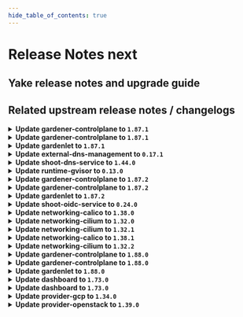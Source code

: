 ```yaml
---
hide_table_of_contents: true
---
```


# Release Notes next

## Yake release notes and upgrade guide

## Related upstream release notes / changelogs


<details>
<summary><b>Update gardener-controlplane to <code>1.87.1</code></b></summary>

# [gardener/gardener]

## 🐛 Bug Fixes

- `[OPERATOR]` A regression is fixed that led to unnecessary and repetitive updates in the `status.constraints[].last{Update,Transition}Time` fields of the shoot. In larger Gardener installations, these superfluous updates could have resulted in significant excess network traffic, particularly between the `gardener-apiserver` and the `gardenlet`s in the seeds. by @istvanballok [#9086]
- `[USER]` Fixed an issue which prevented project admins and viewers from creating read-only kubeconfigs (via the `shoots/viewerkubeconfig` subresource). by @petersutter [#9083]

## Docker Images
- admission-controller: `europe-docker.pkg.dev/gardener-project/releases/gardener/admission-controller:v1.87.1`
- apiserver: `europe-docker.pkg.dev/gardener-project/releases/gardener/apiserver:v1.87.1`
- controller-manager: `europe-docker.pkg.dev/gardener-project/releases/gardener/controller-manager:v1.87.1`
- gardenlet: `europe-docker.pkg.dev/gardener-project/releases/gardener/gardenlet:v1.87.1`
- node-agent: `europe-docker.pkg.dev/gardener-project/releases/gardener/node-agent:v1.87.1`
- operator: `europe-docker.pkg.dev/gardener-project/releases/gardener/operator:v1.87.1`
- resource-manager: `europe-docker.pkg.dev/gardener-project/releases/gardener/resource-manager:v1.87.1`
- scheduler: `europe-docker.pkg.dev/gardener-project/releases/gardener/scheduler:v1.87.1`


</details>

<details>
<summary><b>Update gardener-controlplane to <code>1.87.1</code></b></summary>

# [gardener/gardener]

## 🐛 Bug Fixes

- `[OPERATOR]` A regression is fixed that led to unnecessary and repetitive updates in the `status.constraints[].last{Update,Transition}Time` fields of the shoot. In larger Gardener installations, these superfluous updates could have resulted in significant excess network traffic, particularly between the `gardener-apiserver` and the `gardenlet`s in the seeds. by @istvanballok [#9086]
- `[USER]` Fixed an issue which prevented project admins and viewers from creating read-only kubeconfigs (via the `shoots/viewerkubeconfig` subresource). by @petersutter [#9083]

## Docker Images
- admission-controller: `europe-docker.pkg.dev/gardener-project/releases/gardener/admission-controller:v1.87.1`
- apiserver: `europe-docker.pkg.dev/gardener-project/releases/gardener/apiserver:v1.87.1`
- controller-manager: `europe-docker.pkg.dev/gardener-project/releases/gardener/controller-manager:v1.87.1`
- gardenlet: `europe-docker.pkg.dev/gardener-project/releases/gardener/gardenlet:v1.87.1`
- node-agent: `europe-docker.pkg.dev/gardener-project/releases/gardener/node-agent:v1.87.1`
- operator: `europe-docker.pkg.dev/gardener-project/releases/gardener/operator:v1.87.1`
- resource-manager: `europe-docker.pkg.dev/gardener-project/releases/gardener/resource-manager:v1.87.1`
- scheduler: `europe-docker.pkg.dev/gardener-project/releases/gardener/scheduler:v1.87.1`


</details>

<details>
<summary><b>Update gardenlet to <code>1.87.1</code></b></summary>

# [gardener/gardener]

## 🐛 Bug Fixes

- `[OPERATOR]` A regression is fixed that led to unnecessary and repetitive updates in the `status.constraints[].last{Update,Transition}Time` fields of the shoot. In larger Gardener installations, these superfluous updates could have resulted in significant excess network traffic, particularly between the `gardener-apiserver` and the `gardenlet`s in the seeds. by @istvanballok [#9086]
- `[USER]` Fixed an issue which prevented project admins and viewers from creating read-only kubeconfigs (via the `shoots/viewerkubeconfig` subresource). by @petersutter [#9083]

## Docker Images
- admission-controller: `europe-docker.pkg.dev/gardener-project/releases/gardener/admission-controller:v1.87.1`
- apiserver: `europe-docker.pkg.dev/gardener-project/releases/gardener/apiserver:v1.87.1`
- controller-manager: `europe-docker.pkg.dev/gardener-project/releases/gardener/controller-manager:v1.87.1`
- gardenlet: `europe-docker.pkg.dev/gardener-project/releases/gardener/gardenlet:v1.87.1`
- node-agent: `europe-docker.pkg.dev/gardener-project/releases/gardener/node-agent:v1.87.1`
- operator: `europe-docker.pkg.dev/gardener-project/releases/gardener/operator:v1.87.1`
- resource-manager: `europe-docker.pkg.dev/gardener-project/releases/gardener/resource-manager:v1.87.1`
- scheduler: `europe-docker.pkg.dev/gardener-project/releases/gardener/scheduler:v1.87.1`


</details>

<details>
<summary><b>Update external-dns-management to <code>0.17.1</code></b></summary>

# [gardener/external-dns-management]

## 🏃 Others

- `[OPERATOR]` Bumps golang from 1.21.5 to 1.21.6. by @MartinWeindel [#353]
- `[USER]` Merge `dns.gardener.cloud/dnsnames` annotations from multiple DNSAnnotation objects. by @MartinWeindel [#352]

## Docker Images
- dns-controller-manager: `europe-docker.pkg.dev/gardener-project/releases/dns-controller-manager:v0.17.1`


</details>

<details>
<summary><b>Update shoot-dns-service to <code>1.44.0</code></b></summary>

# [gardener/external-dns-management]

## 🏃 Others

- `[OPERATOR]` Bumps golang from 1.21.5 to 1.21.6. by @MartinWeindel [gardener/external-dns-management#353]
- `[USER]` Merge `dns.gardener.cloud/dnsnames` annotations from multiple DNSAnnotation objects. by @MartinWeindel [gardener/external-dns-management#352]
# [gardener/gardener-extension-shoot-dns-service]

## 🏃 Others

- `[OPERATOR]` Bump github.com/gardener/gardener from 1.86.0 to 1.87.0. by @dependabot[bot] [#286]

## Docker Images
- gardener-extension-admission-shoot-dns-service: `europe-docker.pkg.dev/gardener-project/releases/gardener/extensions/admission-shoot-dns-service:v1.44.0`
- gardener-extension-shoot-dns-service: `europe-docker.pkg.dev/gardener-project/releases/gardener/extensions/shoot-dns-service:v1.44.0`


</details>

<details>
<summary><b>Update runtime-gvisor to <code>0.13.0</code></b></summary>

# [gardener/gardener-extension-runtime-gvisor]

## ⚠️ Breaking Changes

- `[OPERATOR]` Change OCI Image Registry from GCR (`eu.gcr.io/gardener-project`) to Artifact-Registry (`europe-docker.pkg.dev/gardener-project/releases`). Users should update their references.  
   by @ccwienk [#109]
## 🏃 Others

- `[OPERATOR]` Update runsc to version 20240115.0 by @danatsap [#113]

## Docker Images
- gardener-extension-runtime-gvisor-installation: `europe-docker.pkg.dev/gardener-project/releases/gardener/extensions/runtime-gvisor-installation:v0.13.0`
- gardener-extension-runtime-gvisor: `europe-docker.pkg.dev/gardener-project/releases/gardener/extensions/runtime-gvisor:v0.13.0`


</details>

<details>
<summary><b>Update gardener-controlplane to <code>1.87.2</code></b></summary>

# [gardener/gardener]

## 🐛 Bug Fixes

- `[USER]` The `worker.gardener.cloud/kubernetes-version` is now correctly maintained as label on `Node`s (instead of an annotation) when the `UseGardenerNodeAgent` feature gate is turned on. by @rfranzke [#9111]

## Docker Images
- gardener: `europe-docker.pkg.dev/gardener-project/releases/gardener/admission-controller:v1.87.2`
- gardener: `europe-docker.pkg.dev/gardener-project/releases/gardener/apiserver:v1.87.2`
- gardener: `europe-docker.pkg.dev/gardener-project/releases/gardener/controller-manager:v1.87.2`
- gardener: `europe-docker.pkg.dev/gardener-project/releases/gardener/gardenlet:v1.87.2`
- gardener: `europe-docker.pkg.dev/gardener-project/releases/gardener/node-agent:v1.87.2`
- gardener: `europe-docker.pkg.dev/gardener-project/releases/gardener/operator:v1.87.2`
- gardener: `europe-docker.pkg.dev/gardener-project/releases/gardener/resource-manager:v1.87.2`
- gardener: `europe-docker.pkg.dev/gardener-project/releases/gardener/scheduler:v1.87.2`


</details>

<details>
<summary><b>Update gardener-controlplane to <code>1.87.2</code></b></summary>

# [gardener/gardener]

## 🐛 Bug Fixes

- `[USER]` The `worker.gardener.cloud/kubernetes-version` is now correctly maintained as label on `Node`s (instead of an annotation) when the `UseGardenerNodeAgent` feature gate is turned on. by @rfranzke [#9111]

## Docker Images
- gardener: `europe-docker.pkg.dev/gardener-project/releases/gardener/admission-controller:v1.87.2`
- gardener: `europe-docker.pkg.dev/gardener-project/releases/gardener/apiserver:v1.87.2`
- gardener: `europe-docker.pkg.dev/gardener-project/releases/gardener/controller-manager:v1.87.2`
- gardener: `europe-docker.pkg.dev/gardener-project/releases/gardener/gardenlet:v1.87.2`
- gardener: `europe-docker.pkg.dev/gardener-project/releases/gardener/node-agent:v1.87.2`
- gardener: `europe-docker.pkg.dev/gardener-project/releases/gardener/operator:v1.87.2`
- gardener: `europe-docker.pkg.dev/gardener-project/releases/gardener/resource-manager:v1.87.2`
- gardener: `europe-docker.pkg.dev/gardener-project/releases/gardener/scheduler:v1.87.2`


</details>

<details>
<summary><b>Update gardenlet to <code>1.87.2</code></b></summary>

# [gardener/gardener]

## 🐛 Bug Fixes

- `[USER]` The `worker.gardener.cloud/kubernetes-version` is now correctly maintained as label on `Node`s (instead of an annotation) when the `UseGardenerNodeAgent` feature gate is turned on. by @rfranzke [#9111]

## Docker Images
- gardener: `europe-docker.pkg.dev/gardener-project/releases/gardener/admission-controller:v1.87.2`
- gardener: `europe-docker.pkg.dev/gardener-project/releases/gardener/apiserver:v1.87.2`
- gardener: `europe-docker.pkg.dev/gardener-project/releases/gardener/controller-manager:v1.87.2`
- gardener: `europe-docker.pkg.dev/gardener-project/releases/gardener/gardenlet:v1.87.2`
- gardener: `europe-docker.pkg.dev/gardener-project/releases/gardener/node-agent:v1.87.2`
- gardener: `europe-docker.pkg.dev/gardener-project/releases/gardener/operator:v1.87.2`
- gardener: `europe-docker.pkg.dev/gardener-project/releases/gardener/resource-manager:v1.87.2`
- gardener: `europe-docker.pkg.dev/gardener-project/releases/gardener/scheduler:v1.87.2`


</details>

<details>
<summary><b>Update shoot-oidc-service to <code>0.24.0</code></b></summary>

# [gardener/gardener-extension-shoot-oidc-service]

## ✨ New Features

- `[USER]` `shoot-oidc-service` extension now supports [Shoot Force Deletion](https://github.com/gardener/gardener/blob/master/docs/usage/shoot_operations.md#force-deletion).  by @acumino [#134]
## 🐛 Bug Fixes

- `[OPERATOR]` A bug in the `shoot-oidc-service` controller that was causing the OIDC Webhook Authenticator CA secret for a shoot cluster to be recreated instead of restored during control plane migration has been fixed.   by @vpnachev [#137]
## 🏃 Others

- `[DEPENDENCY]` The extension now uses a debian 12 based base image. by @dimityrmirchev [#149]
- `[DEPENDENCY]` This extension is now built using go version `1.21.6`. by @dependabot[bot] [#146]
- `[DEPENDENCY]` The following dependencies were updated:  
   - github.com/gardener/gardener v1.81.1 -> v1.86.1  
   - k8s.io/* v0.28.2 -> v0.28.3  
   - sigs.k8s.io/controller-runtime v0.16.2 -> v0.16.3 by @dimityrmirchev [#143]
# [gardener/oidc-webhook-authenticator]

## ⚠️ Breaking Changes

- `[OPERATOR]` Change OCI Image Registry from GCR (`eu.gcr.io/gardener-project`) to Artifact-Registry (`europe-docker.pkg.dev/gardener-project/releases`). Users should update their references.  
   by @ccwienk [gardener/oidc-webhook-authenticator#143]
## 🏃 Others

- `[DEPENDENCY]` OWA is now built using go version `1.21.5`. by @dimityrmirchev [gardener/oidc-webhook-authenticator#145]
- `[DEPENDENCY]` OWA is now built using go version `1.21.6`. by @dimityrmirchev [gardener/oidc-webhook-authenticator#146]
- `[DEPENDENCY]` Base image updated to `gcr.io/distroless/static-debian12:nonroot`. by @dimityrmirchev [gardener/oidc-webhook-authenticator#145]
- `[DEPENDENCY]` The following dependencies were updated:  
   - k8s.io/* v0.27.7 -> v0.27.9 by @dimityrmirchev [gardener/oidc-webhook-authenticator#145]
- `[DEPENDENCY]` The following dependencies were updated:  
   - github.com/go-logr/logr v1.2.4 -> v1.3.0  
   - k8s.io/* v0.27.6 -> v0.27.6  
   - sigs.k8s.io/controller-runtime v0.15.2 -> v0.15.3 by @dimityrmirchev [gardener/oidc-webhook-authenticator#141]
- `[DEPENDENCY]` OWA is now built using go version `1.21.4`. by @dimityrmirchev [gardener/oidc-webhook-authenticator#141]

## Docker Images
- gardener-extension-shoot-oidc-service-linux-amd64: `europe-docker.pkg.dev/gardener-project/releases/gardener/extensions/shoot-oidc-service:v0.24.0`


</details>

<details>
<summary><b>Update networking-calico to <code>1.38.0</code></b></summary>

# [gardener/gardener-extension-networking-calico]

## ⚠️ Breaking Changes

- `[OPERATOR]` Change OCI Image Registry from GCR (`eu.gcr.io/gardener-project`) to Artifact-Registry (`europe-docker.pkg.dev/gardener-project/releases`). Users should update their references.  
   by @ccwienk [#321]
- `[OPERATOR]` CA and server certificates for the admission component are managed automatically. Passing custom certificates via Helm values is not supported anymore. by @timuthy [#327]
## ✨ New Features

- `[DEVELOPER]` add ipv6 support for this extension by @nschad [#301]
## 🏃 Others

- `[DEVELOPER]` The `vendor` directory was removed in favor of the `go mod cache`. by @timuthy [#327]
- `[OPERATOR]` Update calico to `v3.26.4`. by @DockToFuture [#320]
- `[OPERATOR]` Determine iptables backend in container add-snat-rule-to-upstream-dns. by @axel7born [#324]
- `[OPERATOR]` Bump github.com/gardener/gardener to 1.86.0. by @timuthy [#327]
- `[OPERATOR]` Update calico to `v3.27.0`. by @DockToFuture [#329]

## Docker Images
- gardener-extension-admission-calico-linux-amd64: `europe-docker.pkg.dev/gardener-project/releases/gardener/extensions/admission-calico:v1.38.0`
- gardener-extension-networking-calico-linux-amd64: `europe-docker.pkg.dev/gardener-project/releases/gardener/extensions/networking-calico:v1.38.0`


</details>

<details>
<summary><b>Update networking-cilium to <code>1.32.0</code></b></summary>

# [gardener/gardener-extension-networking-cilium]

## ⚠️ Breaking Changes

- `[OPERATOR]` CA and server certificates for the admission component are managed automatically. Passing custom certificates via Helm values is not supported anymore. by @timuthy [#234]
- `[OPERATOR]` Change OCI Image Registry from GCR (`eu.gcr.io/gardener-project`) to Artifact-Registry (`europe-docker.pkg.dev/gardener-project/releases`). Users should update their references.  
   by @ccwienk [#231]
## 🐛 Bug Fixes

- `[OPERATOR]` Fixes an error that occurs when running with iptables-nft. by @axel7born [#229]
- `[OPERATOR]` The `actuator.Delete` doesn't wait for ManagedResources to get deleted in case of `ForceDelete`. by @shafeeqes [#227]
- `[OPERATOR]` An issue in the charts missing versions for some resources is now fixed. by @shafeeqes [#225]
## 🏃 Others

- `[DEVELOPER]` The `vendor` directory was removed in favor of the `go mod cache`. by @timuthy [#234]
- `[OPERATOR]` Update cilium to `v1.14.6` by @DockToFuture [#239]
- `[OPERATOR]` Reconciliation of hibernated cilium clusters now works again. by @ScheererJ [#226]
- `[OPERATOR]` Bump github.com/gardener/gardener to 1.86.0. by @timuthy [#234]
- `[OPERATOR]` Update cilium to `v1.14.5`. by @DockToFuture [#235]
- `[OPERATOR]` Update cilium to `v1.14.4`. by @DockToFuture [#230]

## Docker Images
- gardener-extension-admission-cilium: `europe-docker.pkg.dev/gardener-project/releases/gardener/extensions/admission-cilium:v1.32.0`
- gardener-extension-networking-cilium: `europe-docker.pkg.dev/gardener-project/releases/gardener/extensions/networking-cilium:v1.32.0`


</details>

<details>
<summary><b>Update networking-cilium to <code>1.32.1</code></b></summary>

no release notes available

## Docker Images
- gardener-extension-admission-cilium: `europe-docker.pkg.dev/gardener-project/releases/gardener/extensions/admission-cilium:v1.32.1`
- gardener-extension-networking-cilium: `europe-docker.pkg.dev/gardener-project/releases/gardener/extensions/networking-cilium:v1.32.1`


</details>

<details>
<summary><b>Update networking-calico to <code>1.38.1</code></b></summary>

no release notes available

## Docker Images
- gardener-extension-admission-calico: `europe-docker.pkg.dev/gardener-project/releases/gardener/extensions/admission-calico:v1.38.1`
- gardener-extension-networking-calico: `europe-docker.pkg.dev/gardener-project/releases/gardener/extensions/networking-calico:v1.38.1`


</details>

<details>
<summary><b>Update networking-cilium to <code>1.32.2</code></b></summary>

no release notes available

## Docker Images
- gardener-extension-admission-cilium: `europe-docker.pkg.dev/gardener-project/releases/gardener/extensions/admission-cilium:v1.32.2`
- gardener-extension-networking-cilium: `europe-docker.pkg.dev/gardener-project/releases/gardener/extensions/networking-cilium:v1.32.2`


</details>

<details>
<summary><b>Update gardener-controlplane to <code>1.88.0</code></b></summary>

# [gardener/gardener]

## ⚠️ Breaking Changes

- `[OPERATOR]` The `docker` CRI is no longer supported for machine images in the `CloudProfile`. Docker CRI was already not supported for `Shoot`s with Kubernetes versions `>= v1.23`, so adding this CRI is a no-op currently. Please remove all the usages of `docker` CRI from your `CloudProfile`s before upgrading to this version. by @shafeeqes [#9135]
- `[OPERATOR]` The GA-ed `WorkerlessShoots` feature gate has been removed. by @acumino [#9094]
- `[OPERATOR]` The GA-ed `ContainerdRegistryHostsDir` feature gate has been removed. by @ialidzhikov [#9058]
- `[DEPENDENCY]` The Selector field of the `github.com/gardener/gardener/pkg/extensions/webhook.{Webhook,Args}` types is now renamed to NamespaceSelector. by @ialidzhikov [#9085]
## ✨ New Features

- `[OPERATOR]` When SSH access is enabled for a shoot cluster, the `gardener` linux user is created during the bootstrapping process of a `node`. This allows human operators to more easily SSH into the worker nodes with this username independent of the underlying machine image or cloud provider. by @oliver-goetz [#9077]
- `[OPERATOR]` It is now possible to define additional/custom permissions via RBAC for extensions access in the garden cluster. You can read all about it [here](https://github.com/gardener/gardener/tree/master/docs/extensions/garden-api-access.md#additional-permissions). by @rfranzke [#9079]
- `[DEVELOPER]` The `prometheus-operator` (and its related `CustomResourceDefinition`s) are now deployed by default to garden clusters (by `gardener-operator`) and to seed clusters (by `gardenlet`). In the future, it will take over management of the Prometheus and Alertmanager instances. by @rfranzke [#9067]
- `[USER]` The `gardener-node-agent` health is now being considered during the health check of a `Shoot` and incorporated into the `EveryNodeReady` condition. by @tobschli [#9073]
## 🐛 Bug Fixes

- `[DEVELOPER]` Fix: add snapshots repository to default "component prefixes" to fix wrong values generated into Component Descriptors by @ccwienk [#9109]
- `[DEVELOPER]` Fix Istio ingress service.yaml for dual-stack setup and add test. by @axel7born [#9098]
- `[OPERATOR]` A bug has been fixed which was preventing `valitail` systemd services on shoot workers from starting when the `UseGardenerNodeAgent` feature gate is enabled. by @oliver-goetz [#9149]
- `[OPERATOR]` Cluster creation with highly available control planes and an infrastructure extension that uses dynamic node networks is no longer delayed by a failing VPN connection before the first reconciliation. by @MichaelEischer [#9075]
- `[USER]` The `kube-apiserver` deployment is annotated to mark the completion of labeling the resources for encrytion so that this step is not repeated in case the "label removal" step fails and resources are partially without the label. by @shafeeqes [#9147]
## 🏃 Others

- `[DEVELOPER]` There is now a new `github.com/gardener/gardener/extensions/pkg/webhook.EnsureUnitWithName` func that can be used to add/update unit to OperatingSystemConfig units. by @ialidzhikov [#9121]
- `[DEVELOPER]` Gardener's `ClientMap` implementation was moved from an `internal` to the commonly accessible `clientmap` package. by @timuthy [#9101]
- `[DEVELOPER]` `gardener-node-agent` is now enabled in `provider-extensions` setup. by @oliver-goetz [#9048]
- `[OPERATOR]` On node machines `gardener-node-init.service` is disabled and stopped when `gardener-node-agent` is active. by @oliver-goetz [#9096]
- `[OPERATOR]` Fluent-bit is now upgraded to v2.2.2 by @nickytd [#9120]
- `[OPERATOR]` `BackupEntry`s and `Shoot`s are now labelled with `seed.gardener.cloud/<seed-name>=true` where `<seed-name>` is the value of `.spec.seedName` or `.status.seedName`. This allows for server-side filtering when watching these resources by leveraging a label selector. by @rfranzke [#9089]
- `[OPERATOR]` Seed namespaces in the garden cluster are now labelled with `gardener.cloud/role=seed`, and `ServiceAccount`s for extensions in the seed namespaces are labelled with `controllerregistration.core.gardener.cloud/name=<controllerregistration-name>`. by @rfranzke [#9079]
- `[OPERATOR]` The following image is updated:  
  - `ci:component:github.com/gardener/alpine-conntrack`: 3.19.0 -> 3.19.1 by @gardener-robot-ci-3 [#9090]
- `[OPERATOR]` When upgrading a shoot control plane to multi-zonal high-availability there will no longer be an envoy filter left in the old istio ingress namespace by @ScheererJ [#9005]
- `[OPERATOR]` Change dnsLookupFamily to ALL in vpn seed envoy config, to prevent unnecessary DNS lookups. by @axel7born [#9102]
- `[OPERATOR]` `nginx-ingress-controller` image is updated to `v1.9.6`. by @shafeeqes [#9124]
- `[USER]` It is now possible to read the `cluster-identity` `ConfigMap` in the `kube-system` namespace of the Garden cluster by @petersutter [#9056]
- `[DEPENDENCY]` Utility functions `QuantityPtr`,`ProtocolPtr`,`TimePtr` and `TimePtrDeref`, `extensionsv1alpha1.UnitCommandPtr` and `ValueExists` are dropped. Use `k8s.io/utils/ptr.To`, `k8s.io/utils/ptr.Deref` and `slices.Contains` instead. by @shafeeqes [#9107]
# [gardener/ingress-default-backend]

## 🏃 Others

- `[OPERATOR]` `ingress-default-backend` has been migrated to Golang-based implementation. by @acumino [gardener/ingress-default-backend#32]
# [gardener/machine-controller-manager]

## 🐛 Bug Fixes

- `[DEVELOPER]` MCM restart happens properly in integration tests now. This fix will get activated, once this version is vendored in your mcm-provider by @sssash18 [gardener/machine-controller-manager#879]
- `[OPERATOR]` Fix for edge case of Node object deletion missed during machine termination. by @elankath [gardener/machine-controller-manager#887]
- `[OPERATOR]` Removes `node.machine.sapcloud.io/not-managed-by-mcm` annotation from nodes managed by the MCM. by @elankath [gardener/machine-controller-manager#866]
## 🏃 Others

- `[OPERATOR]` Architecture field added in the nodetemplate. This will allow CA to pickup architecture from machine class and schedule pods on relevant arch nodes. by @sssash18 [gardener/machine-controller-manager#894]
- `[OPERATOR]` machine controller won't reconcile machine on non-spec update events by @himanshu-kun [gardener/machine-controller-manager#877]
- `[OPERATOR]` fixed IT for seed with k8s >= 1.27 as control cluster  by @piyuagr [gardener/machine-controller-manager#869]
- `[OPERATOR]` The default `machine-safety-orphan-vms-period` has been reduced from 30m to 15m. by @elankath [gardener/machine-controller-manager#866]
- `[DEVELOPER]` Bump `k8s.io/*` deps to `v0.28.2` by @afritzler [gardener/machine-controller-manager#858]
- `[DEVELOPER]` go-git now removed from dependencies due to CVE's. by @elankath [gardener/machine-controller-manager#896]
## 📖 Documentation

- `[DEVELOPER]` Phase transition diagram for a machine object is added to FAQs by @himanshu-kun [gardener/machine-controller-manager#886]
# [gardener/apiserver-proxy]

## ⚠️ Breaking Changes

- `[OPERATOR]` Change OCI Image Registry from GCR (`eu.gcr.io/gardener-project`) to Artifact-Registry (`europe-docker.pkg.dev/gardener-project/releases`). Users should update their references.  
   by @ccwienk [gardener/apiserver-proxy#72]
# [gardener/autoscaler]

## ✨ New Features

- `[OPERATOR]` Autoscaler will now add NodeGroupAutoscalingOptions to node groups from annotations present in its corresponding machineDeployments by @aaronfern [gardener/autoscaler#257]
## 🏃 Others

- `[OPERATOR]` Synced changes till v1.28.0 of upstream autoscaler by @aaronfern [gardener/autoscaler#260]
- `[OPERATOR]` CA will not scale down machine deployment due to a machine in failed phase, this prevents the race condition which was leading to deletion of a new healthy machine. by @sssash18 [gardener/autoscaler#291]
- `[OPERATOR]` Cluster Autoscaler will suspend its activities if the machine-controller-manager is offline by @sssash18 [gardener/autoscaler#256]

## Docker Images
- admission-controller: `europe-docker.pkg.dev/gardener-project/releases/gardener/admission-controller:v1.88.0`
- apiserver: `europe-docker.pkg.dev/gardener-project/releases/gardener/apiserver:v1.88.0`
- controller-manager: `europe-docker.pkg.dev/gardener-project/releases/gardener/controller-manager:v1.88.0`
- gardenlet: `europe-docker.pkg.dev/gardener-project/releases/gardener/gardenlet:v1.88.0`
- node-agent: `europe-docker.pkg.dev/gardener-project/releases/gardener/node-agent:v1.88.0`
- operator: `europe-docker.pkg.dev/gardener-project/releases/gardener/operator:v1.88.0`
- resource-manager: `europe-docker.pkg.dev/gardener-project/releases/gardener/resource-manager:v1.88.0`
- scheduler: `europe-docker.pkg.dev/gardener-project/releases/gardener/scheduler:v1.88.0`


</details>

<details>
<summary><b>Update gardener-controlplane to <code>1.88.0</code></b></summary>

# [gardener/gardener]

## ⚠️ Breaking Changes

- `[OPERATOR]` The `docker` CRI is no longer supported for machine images in the `CloudProfile`. Docker CRI was already not supported for `Shoot`s with Kubernetes versions `>= v1.23`, so adding this CRI is a no-op currently. Please remove all the usages of `docker` CRI from your `CloudProfile`s before upgrading to this version. by @shafeeqes [#9135]
- `[OPERATOR]` The GA-ed `WorkerlessShoots` feature gate has been removed. by @acumino [#9094]
- `[OPERATOR]` The GA-ed `ContainerdRegistryHostsDir` feature gate has been removed. by @ialidzhikov [#9058]
- `[DEPENDENCY]` The Selector field of the `github.com/gardener/gardener/pkg/extensions/webhook.{Webhook,Args}` types is now renamed to NamespaceSelector. by @ialidzhikov [#9085]
## ✨ New Features

- `[OPERATOR]` When SSH access is enabled for a shoot cluster, the `gardener` linux user is created during the bootstrapping process of a `node`. This allows human operators to more easily SSH into the worker nodes with this username independent of the underlying machine image or cloud provider. by @oliver-goetz [#9077]
- `[OPERATOR]` It is now possible to define additional/custom permissions via RBAC for extensions access in the garden cluster. You can read all about it [here](https://github.com/gardener/gardener/tree/master/docs/extensions/garden-api-access.md#additional-permissions). by @rfranzke [#9079]
- `[DEVELOPER]` The `prometheus-operator` (and its related `CustomResourceDefinition`s) are now deployed by default to garden clusters (by `gardener-operator`) and to seed clusters (by `gardenlet`). In the future, it will take over management of the Prometheus and Alertmanager instances. by @rfranzke [#9067]
- `[USER]` The `gardener-node-agent` health is now being considered during the health check of a `Shoot` and incorporated into the `EveryNodeReady` condition. by @tobschli [#9073]
## 🐛 Bug Fixes

- `[DEVELOPER]` Fix: add snapshots repository to default "component prefixes" to fix wrong values generated into Component Descriptors by @ccwienk [#9109]
- `[DEVELOPER]` Fix Istio ingress service.yaml for dual-stack setup and add test. by @axel7born [#9098]
- `[OPERATOR]` A bug has been fixed which was preventing `valitail` systemd services on shoot workers from starting when the `UseGardenerNodeAgent` feature gate is enabled. by @oliver-goetz [#9149]
- `[OPERATOR]` Cluster creation with highly available control planes and an infrastructure extension that uses dynamic node networks is no longer delayed by a failing VPN connection before the first reconciliation. by @MichaelEischer [#9075]
- `[USER]` The `kube-apiserver` deployment is annotated to mark the completion of labeling the resources for encrytion so that this step is not repeated in case the "label removal" step fails and resources are partially without the label. by @shafeeqes [#9147]
## 🏃 Others

- `[DEVELOPER]` There is now a new `github.com/gardener/gardener/extensions/pkg/webhook.EnsureUnitWithName` func that can be used to add/update unit to OperatingSystemConfig units. by @ialidzhikov [#9121]
- `[DEVELOPER]` Gardener's `ClientMap` implementation was moved from an `internal` to the commonly accessible `clientmap` package. by @timuthy [#9101]
- `[DEVELOPER]` `gardener-node-agent` is now enabled in `provider-extensions` setup. by @oliver-goetz [#9048]
- `[OPERATOR]` On node machines `gardener-node-init.service` is disabled and stopped when `gardener-node-agent` is active. by @oliver-goetz [#9096]
- `[OPERATOR]` Fluent-bit is now upgraded to v2.2.2 by @nickytd [#9120]
- `[OPERATOR]` `BackupEntry`s and `Shoot`s are now labelled with `seed.gardener.cloud/<seed-name>=true` where `<seed-name>` is the value of `.spec.seedName` or `.status.seedName`. This allows for server-side filtering when watching these resources by leveraging a label selector. by @rfranzke [#9089]
- `[OPERATOR]` Seed namespaces in the garden cluster are now labelled with `gardener.cloud/role=seed`, and `ServiceAccount`s for extensions in the seed namespaces are labelled with `controllerregistration.core.gardener.cloud/name=<controllerregistration-name>`. by @rfranzke [#9079]
- `[OPERATOR]` The following image is updated:  
  - `ci:component:github.com/gardener/alpine-conntrack`: 3.19.0 -> 3.19.1 by @gardener-robot-ci-3 [#9090]
- `[OPERATOR]` When upgrading a shoot control plane to multi-zonal high-availability there will no longer be an envoy filter left in the old istio ingress namespace by @ScheererJ [#9005]
- `[OPERATOR]` Change dnsLookupFamily to ALL in vpn seed envoy config, to prevent unnecessary DNS lookups. by @axel7born [#9102]
- `[OPERATOR]` `nginx-ingress-controller` image is updated to `v1.9.6`. by @shafeeqes [#9124]
- `[USER]` It is now possible to read the `cluster-identity` `ConfigMap` in the `kube-system` namespace of the Garden cluster by @petersutter [#9056]
- `[DEPENDENCY]` Utility functions `QuantityPtr`,`ProtocolPtr`,`TimePtr` and `TimePtrDeref`, `extensionsv1alpha1.UnitCommandPtr` and `ValueExists` are dropped. Use `k8s.io/utils/ptr.To`, `k8s.io/utils/ptr.Deref` and `slices.Contains` instead. by @shafeeqes [#9107]
# [gardener/ingress-default-backend]

## 🏃 Others

- `[OPERATOR]` `ingress-default-backend` has been migrated to Golang-based implementation. by @acumino [gardener/ingress-default-backend#32]
# [gardener/machine-controller-manager]

## 🐛 Bug Fixes

- `[DEVELOPER]` MCM restart happens properly in integration tests now. This fix will get activated, once this version is vendored in your mcm-provider by @sssash18 [gardener/machine-controller-manager#879]
- `[OPERATOR]` Fix for edge case of Node object deletion missed during machine termination. by @elankath [gardener/machine-controller-manager#887]
- `[OPERATOR]` Removes `node.machine.sapcloud.io/not-managed-by-mcm` annotation from nodes managed by the MCM. by @elankath [gardener/machine-controller-manager#866]
## 🏃 Others

- `[OPERATOR]` Architecture field added in the nodetemplate. This will allow CA to pickup architecture from machine class and schedule pods on relevant arch nodes. by @sssash18 [gardener/machine-controller-manager#894]
- `[OPERATOR]` machine controller won't reconcile machine on non-spec update events by @himanshu-kun [gardener/machine-controller-manager#877]
- `[OPERATOR]` fixed IT for seed with k8s >= 1.27 as control cluster  by @piyuagr [gardener/machine-controller-manager#869]
- `[OPERATOR]` The default `machine-safety-orphan-vms-period` has been reduced from 30m to 15m. by @elankath [gardener/machine-controller-manager#866]
- `[DEVELOPER]` Bump `k8s.io/*` deps to `v0.28.2` by @afritzler [gardener/machine-controller-manager#858]
- `[DEVELOPER]` go-git now removed from dependencies due to CVE's. by @elankath [gardener/machine-controller-manager#896]
## 📖 Documentation

- `[DEVELOPER]` Phase transition diagram for a machine object is added to FAQs by @himanshu-kun [gardener/machine-controller-manager#886]
# [gardener/apiserver-proxy]

## ⚠️ Breaking Changes

- `[OPERATOR]` Change OCI Image Registry from GCR (`eu.gcr.io/gardener-project`) to Artifact-Registry (`europe-docker.pkg.dev/gardener-project/releases`). Users should update their references.  
   by @ccwienk [gardener/apiserver-proxy#72]
# [gardener/autoscaler]

## ✨ New Features

- `[OPERATOR]` Autoscaler will now add NodeGroupAutoscalingOptions to node groups from annotations present in its corresponding machineDeployments by @aaronfern [gardener/autoscaler#257]
## 🏃 Others

- `[OPERATOR]` Synced changes till v1.28.0 of upstream autoscaler by @aaronfern [gardener/autoscaler#260]
- `[OPERATOR]` CA will not scale down machine deployment due to a machine in failed phase, this prevents the race condition which was leading to deletion of a new healthy machine. by @sssash18 [gardener/autoscaler#291]
- `[OPERATOR]` Cluster Autoscaler will suspend its activities if the machine-controller-manager is offline by @sssash18 [gardener/autoscaler#256]

## Docker Images
- admission-controller: `europe-docker.pkg.dev/gardener-project/releases/gardener/admission-controller:v1.88.0`
- apiserver: `europe-docker.pkg.dev/gardener-project/releases/gardener/apiserver:v1.88.0`
- controller-manager: `europe-docker.pkg.dev/gardener-project/releases/gardener/controller-manager:v1.88.0`
- gardenlet: `europe-docker.pkg.dev/gardener-project/releases/gardener/gardenlet:v1.88.0`
- node-agent: `europe-docker.pkg.dev/gardener-project/releases/gardener/node-agent:v1.88.0`
- operator: `europe-docker.pkg.dev/gardener-project/releases/gardener/operator:v1.88.0`
- resource-manager: `europe-docker.pkg.dev/gardener-project/releases/gardener/resource-manager:v1.88.0`
- scheduler: `europe-docker.pkg.dev/gardener-project/releases/gardener/scheduler:v1.88.0`


</details>

<details>
<summary><b>Update gardenlet to <code>1.88.0</code></b></summary>

# [gardener/gardener]

## ⚠️ Breaking Changes

- `[OPERATOR]` The `docker` CRI is no longer supported for machine images in the `CloudProfile`. Docker CRI was already not supported for `Shoot`s with Kubernetes versions `>= v1.23`, so adding this CRI is a no-op currently. Please remove all the usages of `docker` CRI from your `CloudProfile`s before upgrading to this version. by @shafeeqes [#9135]
- `[OPERATOR]` The GA-ed `WorkerlessShoots` feature gate has been removed. by @acumino [#9094]
- `[OPERATOR]` The GA-ed `ContainerdRegistryHostsDir` feature gate has been removed. by @ialidzhikov [#9058]
- `[DEPENDENCY]` The Selector field of the `github.com/gardener/gardener/pkg/extensions/webhook.{Webhook,Args}` types is now renamed to NamespaceSelector. by @ialidzhikov [#9085]
## ✨ New Features

- `[OPERATOR]` When SSH access is enabled for a shoot cluster, the `gardener` linux user is created during the bootstrapping process of a `node`. This allows human operators to more easily SSH into the worker nodes with this username independent of the underlying machine image or cloud provider. by @oliver-goetz [#9077]
- `[OPERATOR]` It is now possible to define additional/custom permissions via RBAC for extensions access in the garden cluster. You can read all about it [here](https://github.com/gardener/gardener/tree/master/docs/extensions/garden-api-access.md#additional-permissions). by @rfranzke [#9079]
- `[DEVELOPER]` The `prometheus-operator` (and its related `CustomResourceDefinition`s) are now deployed by default to garden clusters (by `gardener-operator`) and to seed clusters (by `gardenlet`). In the future, it will take over management of the Prometheus and Alertmanager instances. by @rfranzke [#9067]
- `[USER]` The `gardener-node-agent` health is now being considered during the health check of a `Shoot` and incorporated into the `EveryNodeReady` condition. by @tobschli [#9073]
## 🐛 Bug Fixes

- `[DEVELOPER]` Fix: add snapshots repository to default "component prefixes" to fix wrong values generated into Component Descriptors by @ccwienk [#9109]
- `[DEVELOPER]` Fix Istio ingress service.yaml for dual-stack setup and add test. by @axel7born [#9098]
- `[OPERATOR]` A bug has been fixed which was preventing `valitail` systemd services on shoot workers from starting when the `UseGardenerNodeAgent` feature gate is enabled. by @oliver-goetz [#9149]
- `[OPERATOR]` Cluster creation with highly available control planes and an infrastructure extension that uses dynamic node networks is no longer delayed by a failing VPN connection before the first reconciliation. by @MichaelEischer [#9075]
- `[USER]` The `kube-apiserver` deployment is annotated to mark the completion of labeling the resources for encrytion so that this step is not repeated in case the "label removal" step fails and resources are partially without the label. by @shafeeqes [#9147]
## 🏃 Others

- `[DEVELOPER]` There is now a new `github.com/gardener/gardener/extensions/pkg/webhook.EnsureUnitWithName` func that can be used to add/update unit to OperatingSystemConfig units. by @ialidzhikov [#9121]
- `[DEVELOPER]` Gardener's `ClientMap` implementation was moved from an `internal` to the commonly accessible `clientmap` package. by @timuthy [#9101]
- `[DEVELOPER]` `gardener-node-agent` is now enabled in `provider-extensions` setup. by @oliver-goetz [#9048]
- `[OPERATOR]` On node machines `gardener-node-init.service` is disabled and stopped when `gardener-node-agent` is active. by @oliver-goetz [#9096]
- `[OPERATOR]` Fluent-bit is now upgraded to v2.2.2 by @nickytd [#9120]
- `[OPERATOR]` `BackupEntry`s and `Shoot`s are now labelled with `seed.gardener.cloud/<seed-name>=true` where `<seed-name>` is the value of `.spec.seedName` or `.status.seedName`. This allows for server-side filtering when watching these resources by leveraging a label selector. by @rfranzke [#9089]
- `[OPERATOR]` Seed namespaces in the garden cluster are now labelled with `gardener.cloud/role=seed`, and `ServiceAccount`s for extensions in the seed namespaces are labelled with `controllerregistration.core.gardener.cloud/name=<controllerregistration-name>`. by @rfranzke [#9079]
- `[OPERATOR]` The following image is updated:  
  - `ci:component:github.com/gardener/alpine-conntrack`: 3.19.0 -> 3.19.1 by @gardener-robot-ci-3 [#9090]
- `[OPERATOR]` When upgrading a shoot control plane to multi-zonal high-availability there will no longer be an envoy filter left in the old istio ingress namespace by @ScheererJ [#9005]
- `[OPERATOR]` Change dnsLookupFamily to ALL in vpn seed envoy config, to prevent unnecessary DNS lookups. by @axel7born [#9102]
- `[OPERATOR]` `nginx-ingress-controller` image is updated to `v1.9.6`. by @shafeeqes [#9124]
- `[USER]` It is now possible to read the `cluster-identity` `ConfigMap` in the `kube-system` namespace of the Garden cluster by @petersutter [#9056]
- `[DEPENDENCY]` Utility functions `QuantityPtr`,`ProtocolPtr`,`TimePtr` and `TimePtrDeref`, `extensionsv1alpha1.UnitCommandPtr` and `ValueExists` are dropped. Use `k8s.io/utils/ptr.To`, `k8s.io/utils/ptr.Deref` and `slices.Contains` instead. by @shafeeqes [#9107]
# [gardener/ingress-default-backend]

## 🏃 Others

- `[OPERATOR]` `ingress-default-backend` has been migrated to Golang-based implementation. by @acumino [gardener/ingress-default-backend#32]
# [gardener/machine-controller-manager]

## 🐛 Bug Fixes

- `[DEVELOPER]` MCM restart happens properly in integration tests now. This fix will get activated, once this version is vendored in your mcm-provider by @sssash18 [gardener/machine-controller-manager#879]
- `[OPERATOR]` Fix for edge case of Node object deletion missed during machine termination. by @elankath [gardener/machine-controller-manager#887]
- `[OPERATOR]` Removes `node.machine.sapcloud.io/not-managed-by-mcm` annotation from nodes managed by the MCM. by @elankath [gardener/machine-controller-manager#866]
## 🏃 Others

- `[OPERATOR]` Architecture field added in the nodetemplate. This will allow CA to pickup architecture from machine class and schedule pods on relevant arch nodes. by @sssash18 [gardener/machine-controller-manager#894]
- `[OPERATOR]` machine controller won't reconcile machine on non-spec update events by @himanshu-kun [gardener/machine-controller-manager#877]
- `[OPERATOR]` fixed IT for seed with k8s >= 1.27 as control cluster  by @piyuagr [gardener/machine-controller-manager#869]
- `[OPERATOR]` The default `machine-safety-orphan-vms-period` has been reduced from 30m to 15m. by @elankath [gardener/machine-controller-manager#866]
- `[DEVELOPER]` Bump `k8s.io/*` deps to `v0.28.2` by @afritzler [gardener/machine-controller-manager#858]
- `[DEVELOPER]` go-git now removed from dependencies due to CVE's. by @elankath [gardener/machine-controller-manager#896]
## 📖 Documentation

- `[DEVELOPER]` Phase transition diagram for a machine object is added to FAQs by @himanshu-kun [gardener/machine-controller-manager#886]
# [gardener/apiserver-proxy]

## ⚠️ Breaking Changes

- `[OPERATOR]` Change OCI Image Registry from GCR (`eu.gcr.io/gardener-project`) to Artifact-Registry (`europe-docker.pkg.dev/gardener-project/releases`). Users should update their references.  
   by @ccwienk [gardener/apiserver-proxy#72]
# [gardener/autoscaler]

## ✨ New Features

- `[OPERATOR]` Autoscaler will now add NodeGroupAutoscalingOptions to node groups from annotations present in its corresponding machineDeployments by @aaronfern [gardener/autoscaler#257]
## 🏃 Others

- `[OPERATOR]` Synced changes till v1.28.0 of upstream autoscaler by @aaronfern [gardener/autoscaler#260]
- `[OPERATOR]` CA will not scale down machine deployment due to a machine in failed phase, this prevents the race condition which was leading to deletion of a new healthy machine. by @sssash18 [gardener/autoscaler#291]
- `[OPERATOR]` Cluster Autoscaler will suspend its activities if the machine-controller-manager is offline by @sssash18 [gardener/autoscaler#256]

## Docker Images
- admission-controller: `europe-docker.pkg.dev/gardener-project/releases/gardener/admission-controller:v1.88.0`
- apiserver: `europe-docker.pkg.dev/gardener-project/releases/gardener/apiserver:v1.88.0`
- controller-manager: `europe-docker.pkg.dev/gardener-project/releases/gardener/controller-manager:v1.88.0`
- gardenlet: `europe-docker.pkg.dev/gardener-project/releases/gardener/gardenlet:v1.88.0`
- node-agent: `europe-docker.pkg.dev/gardener-project/releases/gardener/node-agent:v1.88.0`
- operator: `europe-docker.pkg.dev/gardener-project/releases/gardener/operator:v1.88.0`
- resource-manager: `europe-docker.pkg.dev/gardener-project/releases/gardener/resource-manager:v1.88.0`
- scheduler: `europe-docker.pkg.dev/gardener-project/releases/gardener/scheduler:v1.88.0`


</details>

<details>
<summary><b>Update dashboard to <code>1.73.0</code></b></summary>

# [gardener/dashboard]

## ✨ New Features

- `[USER]` You can now force delete clusters via the dashboard if they are stuck in deletion by @grolu [#1665]
- `[USER]` Improved cluster messages:  
  - Show icons always next to title on cluster details page  
  - Fixed overall severity sometimes not correct by @grolu [#1665]
- `[USER]` Users with the `Project` `viewer` role are now able to to download the `gardenlogin` kubeconfig by fetching the cluster CA via `ConfigMap`. This feature is anticipated to be supported with Gardener `v1.89` and requires `gardenlogin` `v0.5` or higher. by @petersutter [#1708]
- `[OPERATOR]` Add support for IronCore as infrastructure provider by @afritzler [#1700]
## 🐛 Bug Fixes

- `[USER]` Fixed invalid default minimum volume size limits for clusters without a limit defined in the cloud profile. Also improved handling for machine types without storage or volume defined in the cloud profile by @grolu [#1701]
- `[USER]` Terminal: fixed an issue where the loading spinner would not disappear, even though the terminal pod is `running` and the terminal connection shows as `connected` by @petersutter [#1702]
- `[USER]` Fixed an issue that caused `dark` theme color to be applied to some alert messages by @grolu [#1665]
- `[USER]` Action dialogs fixes:  
  - We've addressed an issue where tooltips were missing for some disabled cluster action buttons. Users will now see helpful tooltips providing more context on why these actions are currently unavailable  
  - Fixed issues with line breaks in the tooltips for certain buttons, ensuring that the tooltip text is now displayed correctly and is easier to read  
  - Resolved problems related to the display of precondition constraint failure messages during maintenance operations  
  - Fixed an issue where some action buttons were visible to users who did not have permission to perform those actions. This update ensures that the interface correctly reflects available actions based on user rights by @grolu [#1697]

## Docker Images
- dashboard: `europe-docker.pkg.dev/gardener-project/releases/gardener/dashboard:1.73.0`


</details>

<details>
<summary><b>Update dashboard to <code>1.73.0</code></b></summary>

# [gardener/dashboard]

## ✨ New Features

- `[USER]` You can now force delete clusters via the dashboard if they are stuck in deletion by @grolu [#1665]
- `[USER]` Improved cluster messages:  
  - Show icons always next to title on cluster details page  
  - Fixed overall severity sometimes not correct by @grolu [#1665]
- `[USER]` Users with the `Project` `viewer` role are now able to to download the `gardenlogin` kubeconfig by fetching the cluster CA via `ConfigMap`. This feature is anticipated to be supported with Gardener `v1.89` and requires `gardenlogin` `v0.5` or higher. by @petersutter [#1708]
- `[OPERATOR]` Add support for IronCore as infrastructure provider by @afritzler [#1700]
## 🐛 Bug Fixes

- `[USER]` Fixed invalid default minimum volume size limits for clusters without a limit defined in the cloud profile. Also improved handling for machine types without storage or volume defined in the cloud profile by @grolu [#1701]
- `[USER]` Terminal: fixed an issue where the loading spinner would not disappear, even though the terminal pod is `running` and the terminal connection shows as `connected` by @petersutter [#1702]
- `[USER]` Fixed an issue that caused `dark` theme color to be applied to some alert messages by @grolu [#1665]
- `[USER]` Action dialogs fixes:  
  - We've addressed an issue where tooltips were missing for some disabled cluster action buttons. Users will now see helpful tooltips providing more context on why these actions are currently unavailable  
  - Fixed issues with line breaks in the tooltips for certain buttons, ensuring that the tooltip text is now displayed correctly and is easier to read  
  - Resolved problems related to the display of precondition constraint failure messages during maintenance operations  
  - Fixed an issue where some action buttons were visible to users who did not have permission to perform those actions. This update ensures that the interface correctly reflects available actions based on user rights by @grolu [#1697]

## Docker Images
- dashboard: `europe-docker.pkg.dev/gardener-project/releases/gardener/dashboard:1.73.0`


</details>

<details>
<summary><b>Update provider-gcp to <code>1.34.0</code></b></summary>

# [gardener/gardener-extension-provider-gcp]

## ⚠️ Breaking Changes

- `[OPERATOR]` CA and server certificates for the admission component are managed automatically. Passing custom certificates via Helm values is not supported anymore. by @timuthy [#675]
## 📰 Noteworthy

- `[OPERATOR]` Tagging the 'default' StorageClass and VolumeSnapshotClass as default can now be disabled. by @AndreasBurger [#687]
- `[USER]` Disks, boot disks, and instances will now share a common label 'k8s-cluster-name' that contains the shoot-ID.  
  Also, user-provided labels will now be added to boot disks as well. by @AndreasBurger [#669]
## ✨ New Features

- `[USER]` The provider-gcp extension does now support shoot clusters with Kubernetes version 1.29. You should consider the [Kubernetes release notes](https://github.com/kubernetes/kubernetes/blob/master/CHANGELOG/CHANGELOG-1.29.md) before upgrading to 1.29.  by @acumino [#693]
- `[USER]` `minCpuPlatform` can now be specified for workers to request a minimum CPU platform on GCP. For more information and a list of platform-names see https://cloud.google.com/compute/docs/instances/specify-min-cpu-platform. by @AndreasBurger [#667]
## 🏃 Others

- `[OPERATOR]` fix unknown flag  --gardenlet-manages-mcm by @tedteng [#690]
- `[OPERATOR]` Newly provisioned disks by the GCP CSI driver will now have a label `k8s-cluster-name=<shoot-technical-id>`. The label makes possible finding the owning Shoot cluster for a GCP disk. by @ialidzhikov [#660]
- `[OPERATOR]` Update csi-driver to `v1.13.0` by @kon-angelo [#685]
- `[OPERATOR]` Vendor gardener v1.87.1 by @kon-angelo [#694]
- `[OPERATOR]` The code related to `machine-controller-manager` management has been cleaned up because `gardenlet` is responsible for it since `gardener/gardener@v1.83`. by @kon-angelo [#691]
- `[OPERATOR]` Bump github.com/gardener/gardener to 1.86.0. by @timuthy [#675]
- `[DEVELOPER]` The `vendor` directory was removed in favor of the `go mod cache`. by @timuthy [#675]
- `[DEVELOPER]` Add new unit tests. by @axel7born [#664]
# [gardener/machine-controller-manager]

## ⚠️ Breaking Changes

- `[OPERATOR]` Change OCI Image Registry from GCR (`eu.gcr.io/gardener-project`) to Artifact-Registry (`europe-docker.pkg.dev/gardener-project/releases`). Users should update their references. by @ccwienk [gardener/machine-controller-manager#878]
## 🐛 Bug Fixes

- `[DEVELOPER]` MCM restart happens properly in integration tests now. This fix will get activated, once this version is vendored in your mcm-provider by @sssash18 [gardener/machine-controller-manager#879]
- `[DEVELOPER]` A bug in `UpdateNodeToMachine` which cause the IT to fail is fixed. by @gardener-robot-ci-1 [gardener/machine-controller-manager#106]
- `[OPERATOR]` Fix for edge case of Node object deletion missed during machine termination. by @elankath [gardener/machine-controller-manager#887]
## 🏃 Others

- `[OPERATOR]` machine controller won't reconcile machine on non-spec update events by @himanshu-kun [gardener/machine-controller-manager#877]
- `[OPERATOR]` fixed IT for seed with k8s >= 1.27 as control cluster  by @piyuagr [gardener/machine-controller-manager#869]
- `[OPERATOR]` Architecture field added in the nodetemplate. This will allow CA to pickup architecture from machine class and schedule pods on relevant arch nodes. by @sssash18 [gardener/machine-controller-manager#894]
- `[DEVELOPER]` go-git now removed from dependencies due to CVE's. by @elankath [gardener/machine-controller-manager#896]
- `[DEVELOPER]` Bump `k8s.io/*` deps to `v0.28.2` by @afritzler [gardener/machine-controller-manager#858]
## 📖 Documentation

- `[DEVELOPER]` Phase transition diagram for a machine object is added to FAQs by @himanshu-kun [gardener/machine-controller-manager#886]
# [gardener/terraformer]

## 🏃 Others

- `[OPERATOR]` Terraform alicloud provider is updated to v1.213.0 by @shaoyongfeng [gardener/terraformer#145]
# [gardener/machine-controller-manager-provider-gcp]

## 📰 Noteworthy

- `[DEVELOPER]` The GCPProviderSpec now supports setting `minCpuPlatform` to configure the minimum CPU platform requested for the VM. by @AndreasBurger [gardener/machine-controller-manager-provider-gcp#98]

## Docker Images
- gardener-extension-admission-gcp: `europe-docker.pkg.dev/gardener-project/releases/gardener/extensions/admission-gcp:v1.34.0`
- gardener-extension-provider-gcp: `europe-docker.pkg.dev/gardener-project/releases/gardener/extensions/provider-gcp:v1.34.0`


</details>

<details>
<summary><b>Update provider-openstack to <code>1.39.0</code></b></summary>

# [gardener/gardener-extension-provider-openstack]

## ⚠️ Breaking Changes

- `[OPERATOR]` CA and server certificates for the admission component are managed automatically. Passing custom certificates via Helm values is not supported anymore. by @timuthy [#704]
- `[OPERATOR]` If operators specified machine image versions in their `CloudProfile` specific to the `arm64` architecture, they should migrate to an architecture-based mapping in the `CloudProfileConfig`. by @timebertt [#690]
## ✨ New Features

- `[OPERATOR]` The `CloudProfileConfig` allows specifying machine image mappings by architecture. With this, the OpenStack extension can support `arm64` machine types. by @timebertt [#690]
- `[USER]` The provider-openstack extension does now support shoot clusters with Kubernetes version 1.29. You should consider the [Kubernetes release notes](https://github.com/kubernetes/kubernetes/blob/master/CHANGELOG/CHANGELOG-1.29.md) before upgrading to 1.29.  by @acumino [#712]
## 🏃 Others

- `[OPERATOR]` Bump github.com/gardener/gardener to 1.86.0. by @timuthy [#704]
- `[DEPENDENCY]` Vendor gardener/gardener =>  `v1.83.3` by @kon-angelo [#697]
- `[DEVELOPER]` The `vendor` directory was removed in favor of the `go mod cache`. by @timuthy [#704]
- `[DEVELOPER]` The code related to `machine-controller-manager` management has been cleaned up because `gardenlet` is responsible for it since `gardener/gardener@v1.83`. by @AndreasBurger [#711]
# [gardener/terraformer]

## ⚠️ Breaking Changes

- `[OPERATOR]` Change OCI Image Registry from GCR (`eu.gcr.io/gardener-project`) to Artifact-Registry (`europe-docker.pkg.dev/gardener-project/releases`). Users should update their references.  
   by @ccwienk [gardener/terraformer#143]
## 🏃 Others

- `[OPERATOR]` Terraform alicloud provider is updated to v1.213.0 by @shaoyongfeng [gardener/terraformer#145]
# [gardener/machine-controller-manager]

## 🐛 Bug Fixes

- `[DEVELOPER]` MCM restart happens properly in integration tests now. This fix will get activated, once this version is vendored in your mcm-provider by @sssash18 [gardener/machine-controller-manager#879]
- `[OPERATOR]` Fix for edge case of Node object deletion missed during machine termination. by @elankath [gardener/machine-controller-manager#887]
## 🏃 Others

- `[DEVELOPER]` Bump `k8s.io/*` deps to `v0.28.2` by @afritzler [gardener/machine-controller-manager#858]
- `[OPERATOR]` fixed IT for seed with k8s >= 1.27 as control cluster  by @piyuagr [gardener/machine-controller-manager#869]
- `[OPERATOR]` machine controller won't reconcile machine on non-spec update events by @himanshu-kun [gardener/machine-controller-manager#877]
## 📖 Documentation

- `[DEVELOPER]` Phase transition diagram for a machine object is added to FAQs by @himanshu-kun [gardener/machine-controller-manager#886]

## Docker Images
- gardener-extension-admission-openstack: `europe-docker.pkg.dev/gardener-project/releases/gardener/extensions/admission-openstack:v1.39.0`
- gardener-extension-provider-openstack: `europe-docker.pkg.dev/gardener-project/releases/gardener/extensions/provider-openstack:v1.39.0`


</details>
